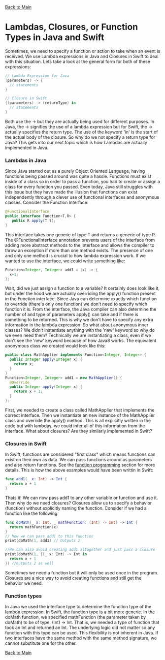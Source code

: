 [Back to Main](README.md/#lambda-expressions-closures-or-functions-as-types)
# Lambdas, Closures, or Function Types in Java and Swift
Sometimes, we need to specify a function or action to take when an event is received. We use Lambda expressions in Java and Closures in Swift to deal with this situation. Lets take a look at the general form for both of these expressions:
```Java
// Lambda Expression for Java
(parameters) -> {
  // statements
}
```
```Swift
// Closure in Swift
{(parameters) -> (returnType) in 
  // statements
}
```
Both use the -> but they are actually being used for different purposes. In Java, the -> signifies the use of a lambda expression but for Swift, the -> actually specifies the return type. The use of the keyword 'in' is the start of the actual body of the closure. So why do we not specify a return type for Java? This gets into our next topic which is how Lambdas are actually implemented in Java.

### Lambdas in Java
Since Java started out as a purely Object Oriented Language, having functions being passed around was quite a hassle. Functions must exist inside of a class so in order to pass a function, you had to create or assign a class for every function you passed. Even today, Java still struggles with this issue but they have made the illusion that functions can exist independently through a clever use of functional interfaces and anonymous classes. Consider the Function Interface:
```Java
@FunctionalInterface
public interface Function<T,R> {
   public R apply(T t);
}
```
This interface takes one generic of type T and returns a generic of type R. The @FunctionalInterface annotation prevents users of the interface from adding more abstract methods to the interface and allows the compiler to throw an exception if more than one method exists. The presence of one and only one method is crucial to how lambda expression work. If we wanted to use the interface, we could write something like:
```Java
Function<Integer, Integer> add1 = (x) -> {
  x+1;
};
```
Wait, did we just assign a function to a variable? It certainly does look like it, but under the hood we are actually overriding the apply() function present in the Function interface. Since Java can determine exactly which function to override (there's only one function) we don't need to specify which function it is. From the interface, the Java compiler can also determine the number of and type of parameters apply() can take and if there is something to be returned. This is why we don't have to specify any extra information in the lambda expression. So what about anonymous inner classes? We didn't instantiate anything with the 'new' keyword so why do we even need them? Technically we are instantiating a class, even if we don't see the 'new' keyword because of how Java8 works. The equivalent anonymous class we created would look like this:
```Java
public class MathApplier implements Function<Integer, Integer> {
  public Integer apply(Integer x) {
    return x;
  }
}
Function<Integer, Integer> add1 = new MathApplier() {
  @Override
  public Integer apply(Integer x) {
    return x + 1;
  }
};
```
First, we needed to create a class called MathApplier that implements the correct interface. Then we instantiate an new instance of the MathApplier class and override the apply() method. This is all explicitly written in the code but with lambdas, we could infer all of this information from the interface. What about closures? Are they similarly implemented in Swift?
### Closures in Swift
In Swift, functions are considered "first class" which means functions can exist on their own as data. We can pass functions around as parameters and also return functions. See the [function programming](FunctionalProgramming.md) section for more details. This is how the above examples would have been writtin in Swift:
```Swift
func add1(_ x: Int) -> Int {
  return x + 1
}
```
Thats it! We can now pass add1 to any other variable or function and use it. Then why do we need closures? Closures allow us to specify a behavior (function) without explicitly naming the function. Consider if we had a function like the following:
```Swift
func doMath(_ x: Int, _ mathFunction: (Int) -> Int) -> Int {
  return mathFunction(x)
}
// Now we can pass add1 to this function
print(doMath(1, add1) // Outputs 2

//We can also avoid creating add1 altogether and just pass a closure
print(doMath(1, {(_ x: Int) -> Int in
  return x + 1
}) //outputs 2 as well
```
Sometimes we need a function but it will only be used once in the program. Closures are a nice way to avoid creating functions and still get the behavior we need. 
### Function types
In Java we used the interface type to determine the function type of the lambda expression. In Swift, the function type is a bit more generic. In the doMath function, we specified mathFunction (the parameter taken by doMath) to be of type: (Int) -> Int. That is, we needed a type of function that took an Int and returned an Int. The underlying logic did not matter so any function with this type can be used. This flexibility is not inherent in Java. If two interfaces have the same method with the same method signature, we cannot substitute one for the other. 

[Back to Main](README.md/#lambda-expressions-closures-or-functions-as-types)
